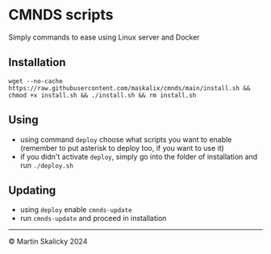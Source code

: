 # CMNDS scripts
Simply commands to ease using Linux server and Docker

## Installation
`wget --no-cache https://raw.githubusercontent.com/maskalix/cmnds/main/install.sh && chmod +x install.sh && ./install.sh && rm install.sh`

## Using
- using command `deploy` choose what scripts you want to enable (remember to put asterisk to deploy too, if you want to use it)
- if you didn't activate `deploy`, simply go into the folder of installation and run `./deploy.sh`

## Updating 
- using `deploy` enable `cmnds-update`
- run `cmnds-update` and proceed in installation


---
© Martin Skalicky 2024
